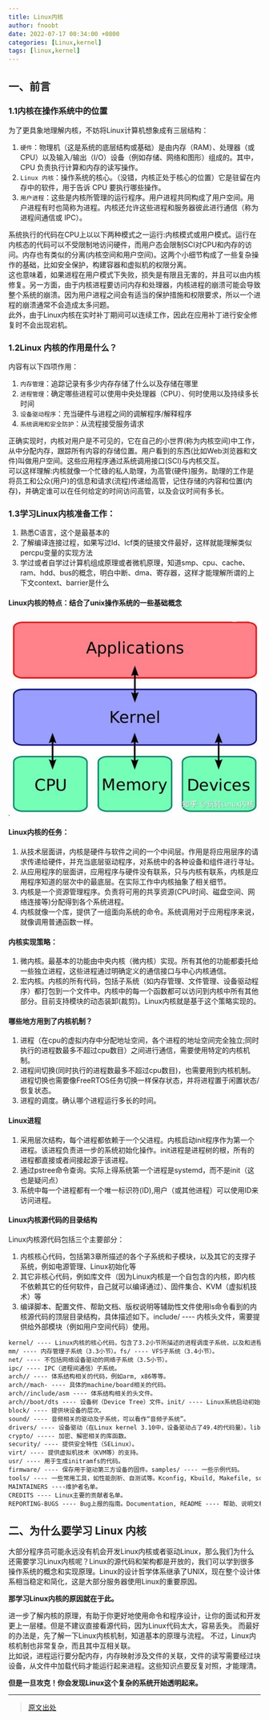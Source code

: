 ```yaml
---
title: Linux内核
author: fnoobt
date: 2022-07-17 00:34:00 +0800
categories: [Linux,kernel]
tags: [linux,kernel]
---
```


## 一、前言

### 1.1内核在操作系统中的位置

为了更具象地理解内核，不妨将Linux计算机想象成有三层结构：

1. `硬件`：物理机（这是系统的底层结构或基础）是由内存（RAM）、处理器（或 CPU）以及输入/输出（I/O）设备（例如存储、网络和图形）组成的。其中，CPU 负责执行计算和内存的读写操作。
2. `Linux 内核`：操作系统的核心。（没错，内核正处于核心的位置）它是驻留在内存中的软件，用于告诉 CPU 要执行哪些操作。
3. `用户进程`：这些是内核所管理的运行程序。用户进程共同构成了用户空间。用户进程有时也简称为进程。内核还允许这些进程和服务器彼此进行通信（称为进程间通信或 IPC）。

系统执行的代码在CPU上以以下两种模式之一运行:内核模式或用户模式。运行在内核态的代码可以不受限制地访问硬件，而用户态会限制SCI对CPU和内存的访问。内存也有类似的分离(内核空间和用户空间)。这两个小细节构成了一些复杂操作的基础，比如安全保护，构建容器和虚拟机的权限分离。  
这也意味着，如果进程在用户模式下失败，损失是有限且无害的，并且可以由内核修复。另一方面，由于内核进程要访问内存和处理器，内核进程的崩溃可能会导致整个系统的崩溃。因为用户进程之间会有适当的保护措施和权限要求，所以一个进程的崩溃通常不会造成太多问题。  
此外，由于Linux内核在实时补丁期间可以连续工作，因此在应用补丁进行安全修复时不会出现宕机。

### 1.2Linux 内核的作用是什么？

内容有以下四项作用：
1. `内存管理`：追踪记录有多少内存存储了什么以及存储在哪里
2. `进程管理`：确定哪些进程可以使用中央处理器（CPU）、何时使用以及持续多长时间
3. `设备驱动程序`：充当硬件与进程之间的调解程序/解释程序
4. `系统调用和安全防护`：从流程接受服务请求

正确实现时，内核对用户是不可见的，它在自己的小世界(称为内核空间)中工作，从中分配内存，跟踪所有内容的存储位置。用户看到的东西(比如Web浏览器和文件)叫做用户空间。这些应用程序通过系统调用接口(SCI)与内核交互。  
可以这样理解:内核就像一个忙碌的私人助理，为高管(硬件)服务。助理的工作是将员工和公众(用户)的信息和请求(流程)传递给高管，记住存储的内容和位置(内存)，并确定谁可以在任何给定的时间访问高管，以及会议时间有多长。

### 1.3学习Linux内核准备工作：

1. 熟悉C语言，这个是最基本的
2. 了解编译连接过程，如果写过ld、lcf类的链接文件最好，这样就能理解类似percpu变量的实现方法
3. 学过或者自学过计算机组成原理或者微机原理，知道smp、cpu、cache、ram、hdd、bus的概念，明白中断、dma、寄存器，这样才能理解所谓的上下文context、barrier是什么

#### Linux内核的特点：结合了unix操作系统的一些基础概念

![Relationship](/assets/img/commons/linux/kernel/relationship.jpg)

#### Linux内核的任务：

1. 从技术层面讲，内核是硬件与软件之间的一个中间层。作用是将应用层序的请求传递给硬件，并充当底层驱动程序，对系统中的各种设备和组件进行寻址。
2. 从应用程序的层面讲，应用程序与硬件没有联系，只与内核有联系，内核是应用程序知道的层次中的最底层。在实际工作中内核抽象了相关细节。
3. 内核是一个资源管理程序。负责将可用的共享资源(CPU时间、磁盘空间、网络连接等)分配得到各个系统进程。
4. 内核就像一个库，提供了一组面向系统的命令。系统调用对于应用程序来说，就像调用普通函数一样。

#### 内核实现策略：

1. 微内核。最基本的功能由中央内核（微内核）实现。所有其他的功能都委托给一些独立进程，这些进程通过明确定义的通信接口与中心内核通信。
2. 宏内核。内核的所有代码，包括子系统（如内存管理、文件管理、设备驱动程序）都打包到一个文件中。内核中的每一个函数都可以访问到内核中所有其他部分。目前支持模块的动态装卸(裁剪)。Linux内核就是基于这个策略实现的。

#### 哪些地方用到了内核机制？

1. 进程（在cpu的虚拟内存中分配地址空间，各个进程的地址空间完全独立;同时执行的进程数最多不超过cpu数目）之间进行通信，需要使用特定的内核机制。
2. 进程间切换(同时执行的进程数最多不超过cpu数目)，也需要用到内核机制。
进程切换也需要像FreeRTOS任务切换一样保存状态，并将进程置于闲置状态/恢复状态。
3. 进程的调度。确认哪个进程运行多长的时间。

#### Linux进程

1. 采用层次结构，每个进程都依赖于一个父进程。内核启动init程序作为第一个进程。该进程负责进一步的系统初始化操作。init进程是进程树的根，所有的进程都直接或者间接起源于该进程。
2. 通过pstree命令查询。实际上得系统第一个进程是systemd，而不是init（这也是疑问点）
3. 系统中每一个进程都有一个唯一标识符(ID),用户（或其他进程）可以使用ID来访问进程。

#### Linux内核源代码的目录结构

Linux内核源代码包括三个主要部分：

1. 内核核心代码，包括第3章所描述的各个子系统和子模块，以及其它的支撑子系统，例如电源管理、Linux初始化等
2. 其它非核心代码，例如库文件（因为Linux内核是一个自包含的内核，即内核不依赖其它的任何软件，自己就可以编译通过）、固件集合、KVM（虚拟机技术）等
3. 编译脚本、配置文件、帮助文档、版权说明等辅助性文件使用ls命令看到的内核源代码的顶层目录结构，具体描述如下。include/ ---- 内核头文件，需要提供给外部模块（例如用户空间代码）使用。

```markdown
kernel/ ---- Linux内核的核心代码，包含了3.2小节所描述的进程调度子系统，以及和进程调度相关的模块。
mm/ ---- 内存管理子系统（3.3小节）。fs/ ---- VFS子系统（3.4小节）。
net/ ---- 不包括网络设备驱动的网络子系统（3.5小节）。
ipc/ ---- IPC（进程间通信）子系统。
arch// ---- 体系结构相关的代码，例如arm, x86等等。 
arch//mach- ---- 具体的machine/board相关的代码。 
arch//include/asm ---- 体系结构相关的头文件。 
arch//boot/dts ---- 设备树（Device Tree）文件。init/ ---- Linux系统启动初始化相关的代码。 
block/ ---- 提供块设备的层次。 
sound/ ---- 音频相关的驱动及子系统，可以看作“音频子系统”。 
drivers/ ---- 设备驱动（在Linux kernel 3.10中，设备驱动占了49.4的代码量）。lib/ ---- 实现需要在内核中使用的库函数，例如CRC、FIFO、list、MD5等。 
crypto/ ----- 加密、解密相关的库函数。 
security/ ---- 提供安全特性（SELinux）。 
virt/ ---- 提供虚拟机技术（KVM等）的支持。 
usr/ ---- 用于生成initramfs的代码。 
firmware/ ---- 保存用于驱动第三方设备的固件。samples/ ---- 一些示例代码。 
tools/ ---- 一些常用工具，如性能剖析、自测试等。Kconfig, Kbuild, Makefile, scripts/ ---- 用于内核编译的配置文件、脚本等。COPYING ---- 版权声明。 
MAINTAINERS ----维护者名单。 
CREDITS ---- Linux主要的贡献者名单。 
REPORTING-BUGS ---- Bug上报的指南。Documentation, README ---- 帮助、说明文档。
```

## 二、为什么要学习 Linux 内核

大部分程序员可能永远没有机会开发Linux内核或者驱动Linux，那么我们为什么还需要学习Linux内核呢？Linux的源代码和架构都是开放的，我们可以学到很多操作系统的概念和实现原理。Linux的设计哲学体系继承了UNIX，现在整个设计体系相当稳定和简化，这是大部分服务器使用Linux的重要原因。

**那学习Linux内核的原因就在于此。**  

进一步了解内核的原理，有助于你更好地使用命令和程序设计，让你的面试和开发更上一层楼。但是不建议直接看源代码，因为Linux代码太大，容易丢失。
而最好的办法是，先了解一下Linux内核机制，知道基本的原理与流程。
不过，Linux内核机制也非常复杂，而且其中互相关联。  
比如说，进程运行要分配内存，内存映射涉及文件的关联，文件的读写需要经过块设备，从文件中加载代码才能运行起来进程。这些知识点要反复对照，才能理清。
 
**但是一旦攻克！你会发现Linux这个复杂的系统开始透明起来。**

****

> [原文出处](https://zhuanlan.zhihu.com/p/635315467)